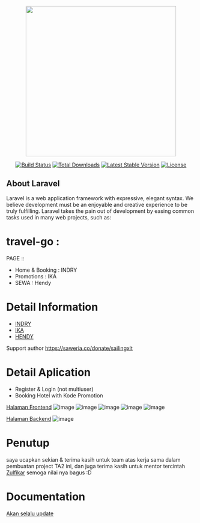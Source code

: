 <p align="center"><a href="https://laravel.com" target="_blank"><img src="https://raw.githubusercontent.com/laravel/art/master/logo-lockup/5%20SVG/2%20CMYK/1%20Full%20Color/laravel-logolockup-cmyk-red.svg" width="400"></a></p>

<p align="center">
<a href="https://travis-ci.org/laravel/framework"><img src="https://travis-ci.org/laravel/framework.svg" alt="Build Status"></a>
<a href="https://packagist.org/packages/laravel/framework"><img src="https://poser.pugx.org/laravel/framework/d/total.svg" alt="Total Downloads"></a>
<a href="https://packagist.org/packages/laravel/framework"><img src="https://poser.pugx.org/laravel/framework/v/stable.svg" alt="Latest Stable Version"></a>
<a href="https://packagist.org/packages/laravel/framework"><img src="https://poser.pugx.org/laravel/framework/license.svg" alt="License"></a>
</p>

## About Laravel

Laravel is a web application framework with expressive, elegant syntax. We believe development must be an enjoyable and creative experience to be truly fulfilling. Laravel takes the pain out of development by easing common tasks used in many web projects, such as:

# travel-go :
PAGE ::
- Home & Booking : INDRY
- Promotions : IKA
- SEWA : Hendy

# Detail Information

- [INDRY](https://github.com/indrysfa)
- [IKA](https://github.com/Mahananiika)
- [HENDY](https://github.com/hendhendy)

Support author https://saweria.co/donate/sailingxlt

# Detail Aplication
- Register & Login (not multiuser)
- Booking Hotel with Kode Promotion

 [Halaman Frontend](http://127.0.0.1:8000/)
![image](https://user-images.githubusercontent.com/61085159/116225595-3b715b00-a77c-11eb-8aad-c8c8aa31d3f2.png)
![image](https://user-images.githubusercontent.com/61085159/116225804-77a4bb80-a77c-11eb-8d6b-145ee01f34d9.png)
![image](https://user-images.githubusercontent.com/61085159/116225919-95722080-a77c-11eb-8ac2-4b8e2f66b39d.png)
![image](https://user-images.githubusercontent.com/61085159/116225948-9e62f200-a77c-11eb-85e9-2eec9cf04990.png)
![image](https://user-images.githubusercontent.com/61085159/116226017-b175c200-a77c-11eb-8a4f-768ddb487458.png)

[Halaman Backend](http://127.0.0.1:8000/admin)
![image](https://user-images.githubusercontent.com/61085159/116226116-cf432700-a77c-11eb-86e5-16746956646a.png)

# Penutup
saya ucapkan sekian & terima kasih untuk team atas kerja sama dalam pembuatan project TA2 ini, dan juga terima kasih untuk mentor tercintah [Zulfikar](https://github.com/mzulfikaras) semoga nilai nya bagus :D

# Documentation
[Akan selalu update](http://sefviana.com/blog)
